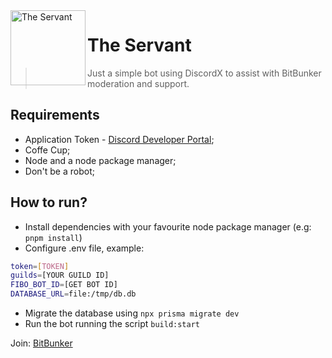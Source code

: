 <img align="left" style="vertical-align: middle" height="120" src="https://cdn.discordapp.com/avatars/924226147384954891/4c016bb4e0a2e66ab7101f654fd2aff6.webp?size=1024" alt="The Servant">

# The Servant
> Just a simple bot using DiscordX to assist with BitBunker moderation and support.

## Requirements
- Application Token - [Discord Developer Portal](https://discord.com/developers);
- Coffe Cup;
- Node and a node package manager;
- Don't be a robot;

## How to run?
- Install dependencies with your favourite node package manager (e.g: `pnpm install`)
- Configure .env file, example:
```sh
token=[TOKEN]
guilds=[YOUR GUILD ID]
FIBO_BOT_ID=[GET BOT ID]
DATABASE_URL=file:/tmp/db.db
```
- Migrate the database using `npx prisma migrate dev`
- Run the bot running the script `build:start`


Join: [BitBunker](https://discord.gg/MVpxAxpZJ6)
